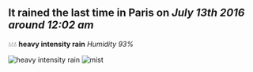 ## It rained the last time in Paris on *July 13th 2016 around 12:02 am*
💧💧💧  **heavy intensity rain** *Humidity 93%*

![heavy intensity rain](http://openweathermap.org/img/w/10n.png) ![mist](http://openweathermap.org/img/w/50n.png)

